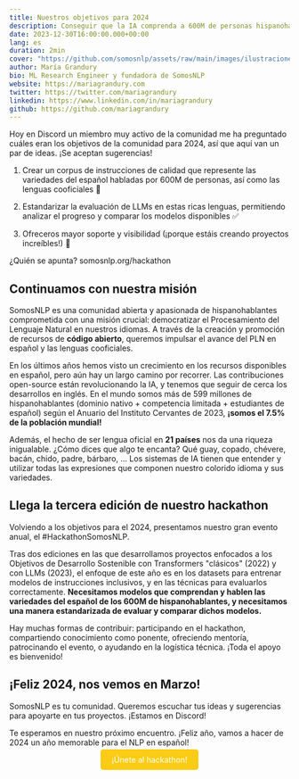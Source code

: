 ```yaml
---
title: Nuestros objetivos para 2024
description: Conseguir que la IA comprenda a 600M de personas hispanohablantes
date: 2023-12-30T16:00:00.000+00:00
lang: es
duration: 2min
cover: "https://github.com/somosnlp/assets/raw/main/images/ilustraciones/undraw_gifts_re_97j6.svg"
author: María Grandury
bio: ML Research Engineer y fundadora de SomosNLP
website: https://mariagrandury.com
twitter: https://twitter.com/mariagrandury
linkedin: https://www.linkedin.com/in/mariagrandury
github: https://github.com/mariagrandury
---
```


Hoy en Discord un miembro muy activo de la comunidad me ha preguntado cuáles eran los objetivos de la comunidad para 2024, así que aquí van un par de ideas. ¡Se aceptan sugerencias!

1. Crear un corpus de instrucciones de calidad que represente las variedades del español habladas por 600M de personas, así como las lenguas cooficiales 💛

2. Estandarizar la evaluación de LLMs en estas ricas lenguas, permitiendo analizar el progreso y comparar los modelos disponibles ✅ 

3. Ofreceros mayor soporte y visibilidad (¡porque estáis creando proyectos increíbles!) 🚀

¿Quién se apunta? somosnlp.org/hackathon

## Continuamos con nuestra misión

SomosNLP es una comunidad abierta y apasionada de hispanohablantes comprometida con una misión crucial: democratizar el Procesamiento del Lenguaje Natural en nuestros idiomas. A través de la creación y promoción de recursos de **código abierto**, queremos impulsar el avance del PLN en español y las lenguas cooficiales.

En los últimos años hemos visto un crecimiento en los recursos disponibles en español, pero aún hay un largo camino por recorrer. Las contribuciones open-source están revolucionando la IA, y tenemos que seguir de cerca los desarrollos en inglés. En el mundo somos más de 599 millones de hispanohablantes (dominio nativo + competencia limitada + estudiantes de español) según el Anuario del Instituto Cervantes de 2023, **¡somos el 7.5% de la población mundial!**

Además, el hecho de ser lengua oficial en **21 países** nos da una riqueza inigualable. ¿Cómo dices que algo te encanta? Qué guay, copado, chévere, bacán, chido, padre, bárbaro, ... Los sistemas de IA tienen que entender y utilizar todas las expresiones que componen nuestro colorido idioma y sus variedades.

## Llega la tercera edición de nuestro hackathon

Volviendo a los objetivos para el 2024, presentamos nuestro gran evento anual, el #HackathonSomosNLP.

Tras dos ediciones en las que desarrollamos proyectos enfocados a los Objetivos de Desarrollo Sostenible con Transformers "clásicos" (2022) y con LLMs (2023), el enfoque de este año es en los datasets para entrenar modelos de instrucciones inclusivos, y en las técnicas para evaluarlos correctamente. **Necesitamos modelos que comprendan y hablen las variedades del español de los 600M de hispanohablantes, y necesitamos una manera estandarizada de evaluar y comparar dichos modelos.**

Hay muchas formas de contribuir: participando en el hackathon, compartiendo conocimiento como ponente, ofreciendo mentoría, patrocinando el evento, o ayudando en la logística técnica. ¡Toda el apoyo es bienvenido!

## ¡Feliz 2024, nos vemos en Marzo!

SomosNLP es tu comunidad. Queremos escuchar tus ideas y sugerencias para apoyarte en tus proyectos. ¡Estamos en Discord!

Te esperamos en nuestro próximo encuentro. ¡Feliz año, vamos a hacer de 2024 un año memorable para el NLP en español!

<center><a href="https://somosnlp.org/hackathon" target="_blank" style="background-color:#FACC15; color:white; padding:10px 20px; text-decoration:none; border-radius:5px;">¡Únete al hackathon!</a></center>
